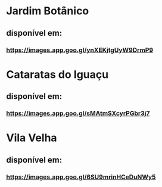 # Jardim Botânico 
## disponível em:
### https://images.app.goo.gl/ynXEKjtgUyW9DrmP9

# Cataratas do Iguaçu 
## disponível em:
### https://images.app.goo.gl/sMAtmSXcyrPGbr3j7

# Vila Velha
## disponível em:
### https://images.app.goo.gl/6SU9mrinHCeDuNWy5

